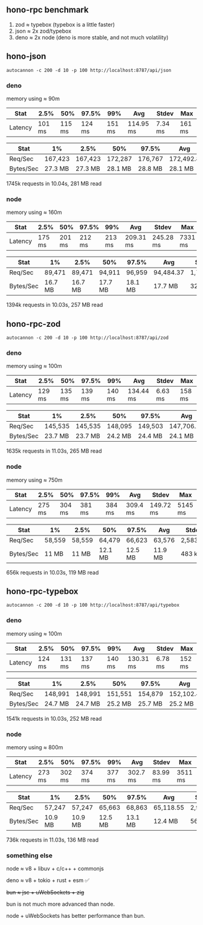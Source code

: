## hono-rpc benchmark

1. zod  ≈ typebox (typebox is a little faster)
2. json ≈ 2x zod/typebox
3. deno ≈ 2x node (deno is more stable, and not much volatility)

## hono-json
```
autocannon -c 200 -d 10 -p 100 http://localhost:8787/api/json         
```

### deno
memory using ≈ 90m

| Stat    | 2.5%   | 50%    | 97.5%  | 99%     | Avg      | Stdev   | Max     |
|---------|--------|--------|--------|---------|----------|---------|---------|
| Latency | 101 ms | 115 ms | 124 ms | 151 ms | 114.95 ms | 7.34 ms | 161 ms |


| Stat    | 1%      | 2.5%    |50%      |97.5%    |Avg      |Stdev    |Min      |
|---------|---------|---------|---------|---------|---------|---------|---------|
| Req/Sec   | 167,423 | 167,423 | 172,287 | 176,767 | 172,492.8 | 2,532.63 | 167,354
| Bytes/Sec | 27.3 MB | 27.3 MB | 28.1 MB | 28.8 MB | 28.1 MB   | 416 kB   | 27.3 MB | 

1745k requests in 10.04s, 281 MB read

### node
memory using ≈ 160m

| Stat    | 2.5%   | 50%    | 97.5%  | 99%    | Avg     | Stdev    | Max     |
|---------|--------|--------|--------|---------|----------|---------|---------|
| Latency | 175 ms | 201 ms | 212 ms | 213 ms | 209.31 ms | 245.28 ms | 7331 ms |

| Stat    | 1%      | 2.5%    |50%    |97.5%  |Avg      |Stdev    |Min     |
|---------|---------|---------|---------|---------|---------|---------|---------|
| Req/Sec   | 89,471  | 89,471  | 94,911  | 96,959  | 94,484.37 | 1,742.88 | 89,443  |
| Bytes/Sec | 16.7 MB | 16.7 MB | 17.7 MB | 18.1 MB | 17.7 MB   | 325 kB   | 16.7 MB |

1394k requests in 10.03s, 257 MB read

## hono-rpc-zod
```
autocannon -c 200 -d 10 -p 100 http://localhost:8787/api/zod         
```

### deno
memory using ≈ 100m

| Stat    | 2.5%   | 50%    | 97.5%  | 99%    | Avg     | Stdev    | Max     |
|---------|--------|--------|--------|---------|----------|---------|---------|
| Latency | 129 ms | 135 ms | 139 ms | 140 ms | 134.44 ms | 6.63 ms | 158 ms 


| Stat    | 1%      | 2.5%    |50%    |97.5%  |Avg      |Stdev    |Min     |
|---------|---------|---------|---------|---------|---------|---------|---------|
| Req/Sec   | 145,535 | 145,535 | 148,095 | 149,503 | 147,706.19 | 1,202.44 | 145,432 |
| Bytes/Sec | 23.7 MB | 23.7 MB | 24.2 MB | 24.4 MB | 24.1 MB    | 201 kB   | 23.7 MB |

1635k requests in 11.03s, 265 MB read


### node
memory using ≈ 750m

| Stat    | 2.5%   | 50%    | 97.5%  | 99%    | Avg     | Stdev    | Max     |
|---------|--------|--------|--------|---------|----------|---------|---------|
| Latency | 275 ms | 304 ms | 381 ms | 384 ms | 309.4 ms | 149.72 ms | 5145 ms |


| Stat    | 1%      | 2.5%    |50%    |97.5%  |Avg      |Stdev    |Min     |
|---------|---------|---------|---------|---------|---------|---------|---------|
| Req/Sec   | 58,559 | 58,559 | 64,479  | 66,623  | 63,576  | 2,583.44 | 58,534  |
| Bytes/Sec | 11 MB  | 11 MB  | 12.1 MB | 12.5 MB | 11.9 MB | 483 kB   | 10.9 MB |

656k requests in 10.03s, 119 MB read

## hono-rpc-typebox
```
autocannon -c 200 -d 10 -p 100 http://localhost:8787/api/typebox         
```

### deno
memory using ≈ 100m

| Stat    | 2.5%   | 50%    | 97.5%  | 99%    | Avg     | Stdev    | Max     |
|---------|--------|--------|--------|---------|----------|---------|---------|
| Latency | 124 ms | 131 ms | 137 ms | 140 ms | 130.31 ms | 6.78 ms | 152 ms |


| Stat    | 1%      | 2.5%    |50%    |97.5%  |Avg      |Stdev    |Min     |
|---------|---------|---------|---------|---------|---------|---------|---------|
| Req/Sec   | 148,991 | 148,991 | 151,551 | 154,879 | 152,102.4 | 1,879.3 | 148,930 |
| Bytes/Sec | 24.7 MB | 24.7 MB | 25.2 MB | 25.7 MB | 25.2 MB   | 310 kB  | 24.7 MB |

1541k requests in 10.03s, 252 MB read

### node
memory using ≈ 800m

| Stat    | 2.5%   | 50%    | 97.5%  | 99%    | Avg     | Stdev    | Max     |
|---------|--------|--------|--------|---------|----------|---------|---------|
| Latency | 273 ms | 302 ms | 374 ms | 377 ms | 302.7 ms | 83.99 ms | 3511 ms |


| Stat    | 1%      | 2.5%    |50%    |97.5%  |Avg      |Stdev    |Min     |
|---------|---------|---------|---------|---------|---------|---------|---------|
| Req/Sec   | 57,247  | 57,247  | 65,663  | 68,863  | 65,118.55 | 2,967.74 | 57,218  |
| Bytes/Sec | 10.9 MB | 10.9 MB | 12.5 MB | 13.1 MB | 12.4 MB   | 563 kB   | 10.9 MB |

736k requests in 11.03s, 136 MB read

### something else

node ≈ v8 + libuv + c/c++ + commonjs

deno ≈ v8 + tokio + rust + esm ✅

~~bun ≈ jsc + uWebSockets + zig~~

bun is not much more advanced than node. 

node + uWebSockets has better performance than bun.


